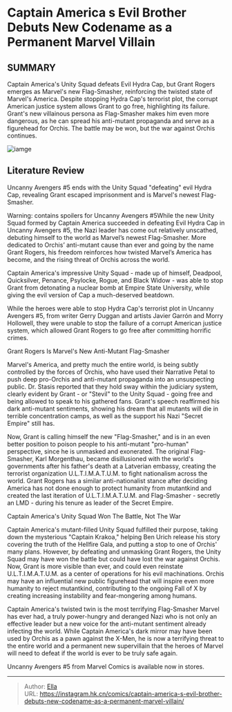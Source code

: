 # Captain America s Evil  Brother  Debuts New Codename as a Permanent Marvel Villain


## SUMMARY 



  Captain America&#39;s Unity Squad defeats Evil Hydra Cap, but Grant Rogers emerges as Marvel&#39;s new Flag-Smasher, reinforcing the twisted state of Marvel&#39;s America.   Despite stopping Hydra Cap&#39;s terrorist plot, the corrupt American justice system allows Grant to go free, highlighting its failure.   Grant&#39;s new villainous persona as Flag-Smasher makes him even more dangerous, as he can spread his anti-mutant propaganda and serve as a figurehead for Orchis. The battle may be won, but the war against Orchis continues.  

![iamge](https://static1.srcdn.com/wordpress/wp-content/uploads/2023/12/cap-hydra-flag-smasher-featured-image.jpg)

## Literature Review

Uncanny Avengers #5 ends with the Unity Squad &#34;defeating&#34; evil Hydra Cap, revealing Grant escaped imprisonment and is Marvel&#39;s newest Flag-Smasher. 




Warning: contains spoilers for Uncanny Avengers #5While the new Unity Squad formed by Captain America succeeded in defeating Evil Hydra Cap in Uncanny Avengers #5, the Nazi leader has come out relatively unscathed, debuting himself to the world as Marvel’s newest Flag-Smasher. More dedicated to Orchis’ anti-mutant cause than ever and going by the name Grant Rogers, his freedom reinforces how twisted Marvel’s America has become, and the rising threat of Orchis across the world.




Captain America&#39;s impressive Unity Squad - made up of himself, Deadpool, Quicksilver, Penance, Psylocke, Rogue, and Black Widow - was able to stop Grant from detonating a nuclear bomb at Empire State University, while giving the evil version of Cap a much-deserved beatdown.

          

While the heroes were able to stop Hydra Cap&#39;s terrorist plot in Uncanny Avengers #5, from writer Gerry Duggan and artists Javier Garrón and Morry Hollowell, they were unable to stop the failure of a corrupt American justice system, which allowed Grant Rogers to go free after committing horrific crimes.


 Grant Rogers Is Marvel&#39;s New Anti-Mutant Flag-Smasher 
          




Marvel&#39;s America, and pretty much the entire world, is being subtly controlled by the forces of Orchis, who have used their Narrative Petal to push deep pro-Orchis and anti-mutant propaganda into an unsuspecting public. Dr. Stasis reported that they hold sway within the judiciary system, clearly evident by Grant - or &#34;Stevil&#34; to the Unity Squad - going free and being allowed to speak to his gathered fans. Grant&#39;s speech reaffirmed his dark anti-mutant sentiments, showing his dream that all mutants will die in terrible concentration camps, as well as the support his Nazi &#34;Secret Empire&#34; still has.

Now, Grant is calling himself the new &#34;Flag-Smasher,&#34; and is in an even better position to poison people to his anti-mutant &#34;pro-human&#34; perspective, since he is unmasked and exonerated. The original Flag-Smasher, Karl Morgenthau, became disillusioned with the world&#39;s governments after his father&#39;s death at a Latverian embassy, creating the terrorist organization U.L.T.I.M.A.T.U.M. to fight nationalism across the world. Grant Rogers has a similar anti-nationalist stance after deciding America has not done enough to protect humanity from mutantkind and created the last iteration of U.L.T.I.M.A.T.U.M. and Flag-Smasher - secretly an LMD - during his tenure as leader of the Secret Empire.






 Captain America&#39;s Unity Squad Won The Battle, Not The War 
          

Captain America&#39;s mutant-filled Unity Squad fulfilled their purpose, taking down the mysterious &#34;Captain Krakoa,&#34; helping Ben Urich release his story covering the truth of the Hellfire Gala, and putting a stop to one of Orchis&#39; many plans. However, by defeating and unmasking Grant Rogers, the Unity Squad may have won the battle but could have lost the war against Orchis. Now, Grant is more visible than ever, and could even reinstate U.L.T.I.M.A.T.U.M. as a center of operations for his evil machinations. Orchis may have an influential new public figurehead that will inspire even more humanity to reject mutantkind, contributing to the ongoing Fall of X by creating increasing instability and fear-mongering among humans.

Captain America&#39;s twisted twin is the most terrifying Flag-Smasher Marvel has ever had, a truly power-hungry and deranged Nazi who is not only an effective leader but a new voice for the anti-mutant sentiment already infecting the world. While Captain America&#39;s dark mirror may have been used by Orchis as a pawn against the X-Men, he is now a terrifying threat to the entire world and a permanent new supervillain that the heroes of Marvel will need to defeat if the world is ever to be truly safe again.




Uncanny Avengers #5 from Marvel Comics is available now in stores.



---

> Author: [Ella](https://instagram.hk.cn/)  
> URL: https://instagram.hk.cn/comics/captain-america-s-evil-brother-debuts-new-codename-as-a-permanent-marvel-villain/  

